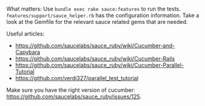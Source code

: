 What matters:
Use `bundle exec rake sauce:features` to run the tests.
`features/support/sauce_helper.rb` has the configuration information.
Take a look at the Gemfile for the relevant sauce related gems that are needed.

Useful articles:
+ https://github.com/saucelabs/sauce_ruby/wiki/Cucumber-and-Capybara
+ https://github.com/saucelabs/sauce_ruby/wiki/Cucumber-Rails
+ https://github.com/saucelabs/sauce_ruby/wiki/Cucumber-Parallel-Tutorial
+ https://github.com/verdi327/parallel_test_tutorial

Make sure you have the right version of cucumber: https://github.com/saucelabs/sauce_ruby/issues/125.